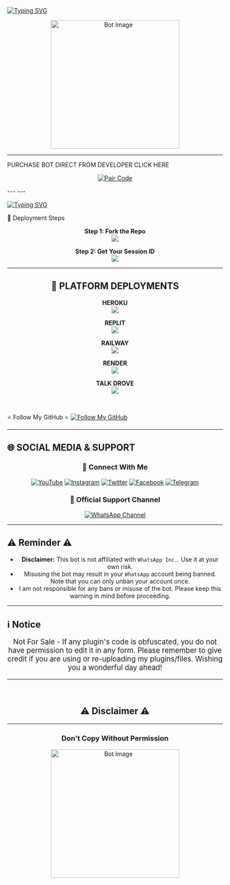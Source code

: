 <a href="https://git.io/typing-svg"><img src="https://readme-typing-svg.demolab.com?font=Green+Ops+One&size=100&pause=1000&color=500&center=true&width=1000&height=200&lines=NEXUS-XMD" alt="Typing SVG" /></a>
  </div>
<div align="center">
  <img src="https://files.catbox.moe/0vlnn0.jpg" alt="Bot Image" width="300"/>
</div>

---
PURCHASE BOT DIRECT FROM DEVELOPER CLICK HERE
<p align="center">
  <a href="https://pr-driller-gho2.onrender.com" target="_blank">
    <img alt="Pair Code" src="https://img.shields.io/badge/CLICK HERE-⚡ GET YOUR BOT NOW ⚡-gold?style=for-the-badge&logo=whatsapp&logoColor=white&labelColor=black"/>
  </a>
</p>
---
---
</p>
<p align='center'>

 [![Typing SVG](https://readme-typing-svg.herokuapp.com?font=monospace-ExtraBold&color=blue&lines=𝗙𝗢𝗥𝗞+𝗔𝗡𝗗+𝗦𝗧𝗔𝗥+⭐+𝗥𝗘𝗣𝗢)](https://git.io/typing-svg)
 <p align="lift">
 <a 

<h2 align="center">🚀 Deployment Steps</h2>

<p align="center">
<b>Step 1: Fork the Repo</b><br>
<a href="https://github.com/Pkdriller/NEXUS-XMD/fork">
  <img src="https://img.shields.io/badge/Fork%20Repo-181717?style=for-the-badge&logo=github&logoColor=white" />
</a>
</p>

<p align="center">
<b>Step 2: Get Your Session ID</b><br>
<a href="https://nexus-xmd-piar.onrender.com">
  <img src="https://img.shields.io/badge/Get%20Session%20ID-00C8A9?style=for-the-badge&logo=google&logoColor=white" />
</a>
</p>

---

<h2 align="center">🚀 PLATFORM DEPLOYMENTS</h2>

<p align="center">
<b>HEROKU</b><br>
<a href="https://pkxmdverificationweb.vercel.app/Pkdriller">
  <img src="https://img.shields.io/badge/Deploy%20To%20Heroku-430098?style=for-the-badge&logo=heroku&logoColor=white" />
</a>
</p>


<p align="center">
<b>REPLIT</b><br>
<a href="https://replit.com/github/Pkdriller/NEXUS-XMD">
  <img src="https://img.shields.io/badge/Deploy%20To%20Replit-667881?style=for-the-badge&logo=replit&logoColor=white" />
</a>
</p>

<p align="center">
<b>RAILWAY</b><br>
<a href="https://railway.app/new/template?template=https://github.com/Pkdriller/NEXUS-XMD">
  <img src="https://img.shields.io/badge/Deploy%20To%20Railway-4B2B36?style=for-the-badge&logo=railway&logoColor=white" />
</a>
</p>


<p align="center">
<b>RENDER</b><br>
<a href="https://render.com/">
  <img src="https://img.shields.io/badge/Deploy%20To%20Render-2F2F2F?style=for-the-badge&logo=render&logoColor=white" />
</a>
</p>

<p align="center">
<b>TALK DROVE</b><br>
<a href="https://host.talkdrove.com/auth/signup?ref=31E3F0E2">
  <img src="https://img.shields.io/badge/TalkDrive-0088cc?style=for-the-badge&logo=telegram&logoColor=white" />
</a>
</p>

<br>

⭐ Follow My GitHub ⭐
[![Follow My GitHub](https://img.shields.io/static/v1?label=Follow%20My%20GitHub&message=GitHub&color=181717&style=for-the-badge&logo=github&logoColor=white)](https://github.com/pkdriller)  


---
## 🌐 **SOCIAL MEDIA & SUPPORT**

<div align="center">

### 🚀 **Connect With Me**
  
[![YouTube](https://img.shields.io/badge/YouTube-%23FF0000.svg?style=for-the-badge&logo=YouTube&logoColor=white)](https://www.youtube.com/@Pktech-1911)
[![Instagram](https://img.shields.io/badge/Instagram-%23E4405F.svg?style=for-the-badge&logo=Instagram&logoColor=white)](https://www.instagram.com/pk_tech01?igsh=MTM0Y2p3ZHpxMXZraA==)
[![Twitter](https://img.shields.io/badge/X-%23000000.svg?style=for-the-badge&logo=X&logoColor=white)](https://twitter.com/pkdriller)
[![Facebook](https://img.shields.io/badge/Facebook-%231877F2.svg?style=for-the-badge&logo=Facebook&logoColor=white)](https://www.facebook.com/profile.php?id=100091580206517)
[![Telegram](https://img.shields.io/badge/Telegram-%2326A5E4.svg?style=for-the-badge&logo=Telegram&logoColor=white)](https://t.me/dev_pkdrillerbot)



### 📢 **Official Support Channel**
  
[![WhatsApp Channel](https://img.shields.io/badge/Join_WhatsApp_Channel-25D366?style=for-the-badge&logo=whatsapp&logoColor=white)](https://whatsapp.com/channel/0029Vad7YNyJuyA77CtIPX0x)


***

<h2 align="left">⚠️ Reminder ⚠️</h2>
<p style="text-align: center; font-size: 1.2em;">

- **Disclaimer:** This bot is not affiliated with `WhatsApp Inc.`. Use it at your own risk.
- Misusing the bot may result in your `WhatsApp` account being banned. Note that you can only unban your account once.
- I am not responsible for any bans or misuse of the bot. Please keep this warning in mind before proceeding.

---

<h2 align="left">ℹ️ Notice</h2>
<p style="text-align: center; font-size: 1.2em;">
  Not For Sale - If any plugin's code is obfuscated, you do not have permission to edit it in any form. Please remember to give credit if you are using or re-uploading my plugins/files. Wishing you a wonderful day ahead!</p>
  
---

<br>
<h2 align="center"> ⚠️ Disclaimer ⚠️
 </h2>
 
 ---

<h3 align="center"> Don't Copy Without Permission 
</h3>

<div align="center">
  <img src="https://files.catbox.moe/0vlnn0.jpg" alt="Bot Image" width="300"/>
</div>
